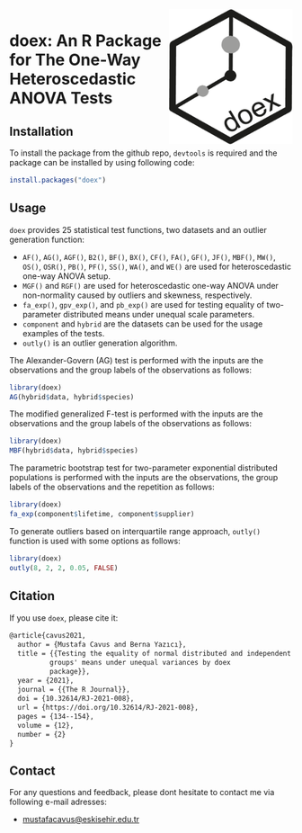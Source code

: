 <img align="right" width="220" height="240" src="https://github.com/mcavs/doex/blob/master/doexlogo.png">

# doex: An R Package for The One-Way Heteroscedastic ANOVA Tests 



## Installation

To install the package from the github repo, `devtools` is required and the package can be installed by using following code:

```r
install.packages("doex")
```

## Usage

`doex` provides 25 statistical test functions, two datasets and an outlier generation function:

- `AF()`, `AG()`, `AGF()`, `B2()`, `BF()`, `BX()`, `CF()`, `FA()`, `GF()`, `JF()`, `MBF()`,  `MW()`, `OS()`, `OSR()`, `PB()`, `PF()`, `SS()`, `WA()`, and `WE()` are used for heteroscedastic one-way ANOVA setup. 
- `MGF()` and `RGF()` are used for heteroscedastic one-way ANOVA under non-normality caused by outliers and skewness, respectively.
- `fa_exp()`, `gpv_exp()`, and `pb_exp()` are used for testing equality of two-parameter distributed means under unequal scale parameters. 
- `component` and `hybrid` are the datasets can be used for the usage examples of the tests.
- `outly()` is an outlier generation algorithm.

The Alexander-Govern (AG) test is performed with the inputs are the observations and the group labels of the observations as follows:

```r
library(doex)
AG(hybrid$data, hybrid$species)
```


The modified generalized F-test is performed with the inputs are the observations and the group labels of the observations as follows:

```r
library(doex)
MBF(hybrid$data, hybrid$species)
```


The parametric bootstrap test for two-parameter exponential distributed populations is performed with the inputs are the observations, the group labels of the observations and the repetition as follows:

```r
library(doex) 
fa_exp(component$lifetime, component$supplier)
```

To generate outliers based on interquartile range approach, `outly()` function is used with some options as follows:

```r
library(doex) 
outly(8, 2, 2, 0.05, FALSE)
```


## Citation

If you use `doex`, please cite it:

```
@article{cavus2021,
  author = {Mustafa Cavus and Berna Yazıcı},
  title = {{Testing the equality of normal distributed and independent
          groups' means under unequal variances by doex
          package}},
  year = {2021},
  journal = {{The R Journal}},
  doi = {10.32614/RJ-2021-008},
  url = {https://doi.org/10.32614/RJ-2021-008},
  pages = {134--154},
  volume = {12},
  number = {2}
}
```


## Contact

For any questions and feedback, please dont hesitate to contact me via following e-mail adresses:
- mustafacavus@eskisehir.edu.tr 
